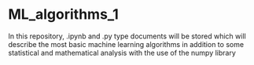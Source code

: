 # ML_algorithms_1

In this repository, .ipynb and .py type documents will be stored which will describe the most basic machine learning algorithms in addition to some statistical and mathematical analysis with the use of the numpy library
